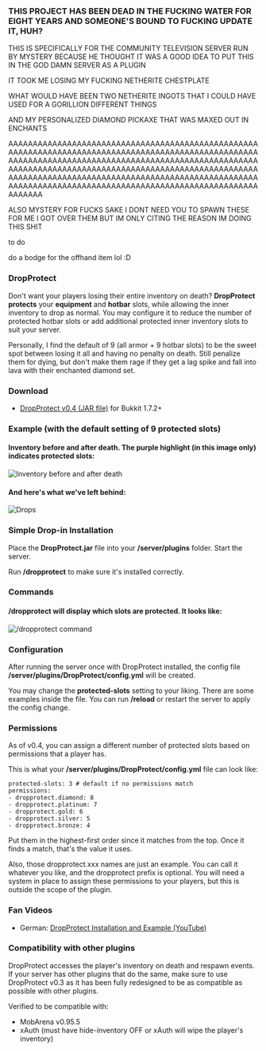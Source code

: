 ### THIS PROJECT HAS BEEN DEAD IN THE FUCKING WATER FOR EIGHT YEARS AND SOMEONE'S BOUND TO FUCKING UPDATE IT, HUH?
THIS IS SPECIFICALLY FOR THE COMMUNITY TELEVISION SERVER RUN BY MYSTERY BECAUSE HE THOUGHT IT WAS A GOOD IDEA TO PUT THIS IN THE GOD DAMN SERVER AS A PLUGIN

IT TOOK ME LOSING MY FUCKING NETHERITE CHESTPLATE

WHAT WOULD HAVE BEEN TWO NETHERITE INGOTS THAT I COULD HAVE USED FOR A GORILLION DIFFERENT THINGS

AND MY PERSONALIZED DIAMOND PICKAXE THAT WAS MAXED OUT IN ENCHANTS

AAAAAAAAAAAAAAAAAAAAAAAAAAAAAAAAAAAAAAAAAAAAAAAAAAAAAAAAAAAAAAAAAAAAAAAAAAAAAAAAAAAAAAAAAAAAAAAAAAAAAAAAAAAAAAAAAAAAAAAAAAAAAAAAAAAAAAAAAAAAAAAAAAAAAAAAAAAAAAAAAAAAAAAAAAAAAAAAAAAAAAAAAAAAAAAAAAAAAAAAAAAAAAAAAAAAAAAAAAAAAAAAAAAAAAAAAAAAAAAAAAAAAAAAAAAAAAAAAAAAAAAAAAAAAAAAAAAAAAAAAAAAAAAAAAAAAAAAAAAAAAAAAAAAAAAAA

ALSO MYSTERY FOR FUCKS SAKE I DONT NEED YOU TO SPAWN THESE FOR ME I GOT OVER THEM BUT IM ONLY CITING THE REASON IM DOING THIS SHIT




to do

do a bodge for the offhand item lol :D

### DropProtect

Don't want your players losing their entire inventory on death? **DropProtect protects** your **equipment** and **hotbar** slots, while allowing the inner inventory to drop as normal. You may configure it to reduce the number of protected hotbar slots or add additional protected inner inventory slots to suit your server.

Personally, I find the default of 9 (all armor + 9 hotbar slots) to be the sweet spot between losing it all and having no penalty on death. Still penalize them for dying, but don't make them rage if they get a lag spike and fall into lava with their enchanted diamond set.

### Download

- [DropProtect v0.4 (JAR file)](http://www.virtivia.com/minecraft/bukkitplugins/dropprotect/v0.4/DropProtect.jar) for Bukkit 1.7.2+

### Example (with the default setting of **9 protected slots**)

#### Inventory before and after death. The purple highlight (in this image only) indicates protected slots:
![Inventory before and after death](http://www.virtivia.com/minecraft/bukkitplugins/dropprotect/images/inventory.png)

#### And here's what we've left behind:
![Drops](http://www.virtivia.com/minecraft/bukkitplugins/dropprotect/images/drops.png)

### Simple Drop-in Installation

Place the **DropProtect.jar** file into your **/server/plugins** folder. Start the server.

Run **/dropprotect** to make sure it's installed correctly.

### Commands

#### **/dropprotect** will display which slots are protected. It looks like:
![/dropprotect command](http://www.virtivia.com/minecraft/bukkitplugins/dropprotect/images/dropprotect-command.png)

### Configuration

After running the server once with DropProtect installed, the config file **/server/plugins/DropProtect/config.yml** will be created.

You may change the **protected-slots** setting to your liking. There are some examples inside the file. You can run **/reload** or restart the server to apply the config change.

### Permissions

As of v0.4, you can assign a different number of protected slots based on permissions that a player has.

This is what your **/server/plugins/DropProtect/config.yml** file can look like:

    protected-slots: 3 # default if no permissions match
    permissions:
    - dropprotect.diamond: 8
    - dropprotect.platinum: 7
    - dropprotect.gold: 6
    - dropprotect.silver: 5
    - dropprotect.bronze: 4

Put them in the highest-first order since it matches from the top. Once it finds a match, that's the value it uses.

Also, those dropprotect.xxx names are just an example. You can call it whatever you like, and the dropprotect prefix is optional. You will need a system in place to assign these permissions to your players, but this is outside the scope of the plugin.
### Fan Videos

- German: [DropProtect Installation and Example (YouTube)](http://www.youtube.com/watch?v=CGN1wTuAz0Q)

### Compatibility with other plugins

DropProtect accesses the player's inventory on death and respawn events. If your server has other plugins that do the same, make sure to use DropProtect v0.3 as it has been fully redesigned to be as compatible as possible with other plugins.

Verified to be compatible with:

- MobArena v0.95.5
- xAuth (must have hide-inventory OFF or xAuth will wipe the player's inventory)
